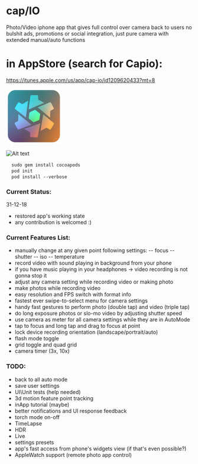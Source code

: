 # cap/IO
Photo/Video iphone app that gives full control over camera back to users
no bulshit ads, promotions or social integration, just pure camera with extended manual/auto functions

# in AppStore (search for Capio):
  https://itunes.apple.com/us/app/cap-io/id1209620433?mt=8

![Alt text](/capio_ico_ArtWrk150x150.png "app_ico_art")

![Alt text](/capio.png?raw=true "in_app_screen")

```
  sudo gem install cocoapods
  pod init
  pod install --verbose
```
### Current Status:
  31-12-18
  - restored app's working state 
  - any contribution is welcomed :)

### Current Features List:
  - manually change at any given point following settings:
    -- focus
    -- shutter
    -- iso
    -- temperature
  - record video with sound playing in background from your phone
  - if you have music playing in your headphones -> video recording is not gonna stop it
  - adjust any camera setting while recording video or making photo
  - make photos while recording video
  - easy resolution and FPS switch with format info
  - fastest ever swipe-to-select menu for camera settings
  - handy fast gestures to perform photo (double tap) and video (triple tap)
  - do long exposure photos or slo-mo video by adjusting shutter speed
  - use camera as meter for all camera settings while they are in AutoMode
  - tap to focus and long tap and drag to focus at point
  - lock device recording orientation (landscape/portrait/auto)
  - flash mode toggle
  - grid toggle and quad grid
  - camera timer (3x, 10x)
  
### TODO:
  - back to all auto mode
  - save user settings
  - UI\Unit tests (help needed)
  - 3d motion feature point tracking
  - inApp tutorial (maybe)
  - better notifications and UI response feedback
  - torch mode on-off
  - TimeLapse
  - HDR
  - Live
  - settings presets
  - app's fast access from phone's widgets view (if that's even possible?)
  - AppleWatch support (remote photo app control)
